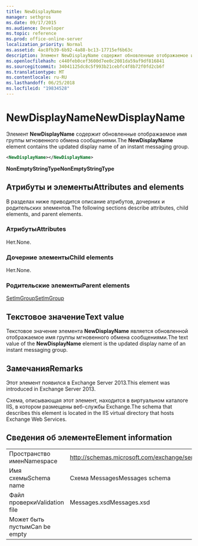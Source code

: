 ```yaml
---
title: NewDisplayName
manager: sethgros
ms.date: 09/17/2015
ms.audience: Developer
ms.topic: reference
ms.prod: office-online-server
localization_priority: Normal
ms.assetid: 4ac8fb39-6b92-4a88-bc13-17715ef6b63c
description: Элемент NewDisplayName содержит обновленные отображаемое имя группы мгновенного обмена сообщениями.
ms.openlocfilehash: c440feb0cef3600d7ee0c2081da59af9df816841
ms.sourcegitcommit: 34041125dc8c5f993b21cebfc4f8b72f0fd2cb6f
ms.translationtype: MT
ms.contentlocale: ru-RU
ms.lasthandoff: 06/25/2018
ms.locfileid: "19834528"
---
```

# <a name="newdisplayname"></a><span data-ttu-id="9cc5c-103">NewDisplayName</span><span class="sxs-lookup"><span data-stu-id="9cc5c-103">NewDisplayName</span></span>

<span data-ttu-id="9cc5c-104">Элемент **NewDisplayName** содержит обновленные отображаемое имя группы мгновенного обмена сообщениями.</span><span class="sxs-lookup"><span data-stu-id="9cc5c-104">The **NewDisplayName** element contains the updated display name of an instant messaging group.</span></span> 
  
```XML
<NewDisplayName></NewDisplayName>
```

 <span data-ttu-id="9cc5c-105">**NonEmptyStringType**</span><span class="sxs-lookup"><span data-stu-id="9cc5c-105">**NonEmptyStringType**</span></span>
## <a name="attributes-and-elements"></a><span data-ttu-id="9cc5c-106">Атрибуты и элементы</span><span class="sxs-lookup"><span data-stu-id="9cc5c-106">Attributes and elements</span></span>

<span data-ttu-id="9cc5c-107">В разделах ниже приводится описание атрибутов, дочерних и родительских элементов.</span><span class="sxs-lookup"><span data-stu-id="9cc5c-107">The following sections describe attributes, child elements, and parent elements.</span></span>
  
### <a name="attributes"></a><span data-ttu-id="9cc5c-108">Атрибуты</span><span class="sxs-lookup"><span data-stu-id="9cc5c-108">Attributes</span></span>

<span data-ttu-id="9cc5c-109">Нет.</span><span class="sxs-lookup"><span data-stu-id="9cc5c-109">None.</span></span>
  
### <a name="child-elements"></a><span data-ttu-id="9cc5c-110">Дочерние элементы</span><span class="sxs-lookup"><span data-stu-id="9cc5c-110">Child elements</span></span>

<span data-ttu-id="9cc5c-111">Нет.</span><span class="sxs-lookup"><span data-stu-id="9cc5c-111">None.</span></span>
  
### <a name="parent-elements"></a><span data-ttu-id="9cc5c-112">Родительские элементы</span><span class="sxs-lookup"><span data-stu-id="9cc5c-112">Parent elements</span></span>

[<span data-ttu-id="9cc5c-113">SetImGroup</span><span class="sxs-lookup"><span data-stu-id="9cc5c-113">SetImGroup</span></span>](setimgroup.md)
  
## <a name="text-value"></a><span data-ttu-id="9cc5c-114">Текстовое значение</span><span class="sxs-lookup"><span data-stu-id="9cc5c-114">Text value</span></span>

<span data-ttu-id="9cc5c-115">Текстовое значение элемента **NewDisplayName** является обновленной отображаемое имя группы мгновенного обмена сообщениями.</span><span class="sxs-lookup"><span data-stu-id="9cc5c-115">The text value of the **NewDisplayName** element is the updated display name of an instant messaging group.</span></span> 
  
## <a name="remarks"></a><span data-ttu-id="9cc5c-116">Замечания</span><span class="sxs-lookup"><span data-stu-id="9cc5c-116">Remarks</span></span>

<span data-ttu-id="9cc5c-117">Этот элемент появился в Exchange Server 2013.</span><span class="sxs-lookup"><span data-stu-id="9cc5c-117">This element was introduced in Exchange Server 2013.</span></span>
  
<span data-ttu-id="9cc5c-118">Схема, описывающая этот элемент, находится в виртуальном каталоге IIS, в котором размещены веб-службы Exchange.</span><span class="sxs-lookup"><span data-stu-id="9cc5c-118">The schema that describes this element is located in the IIS virtual directory that hosts Exchange Web Services.</span></span>
  
## <a name="element-information"></a><span data-ttu-id="9cc5c-119">Сведения об элементе</span><span class="sxs-lookup"><span data-stu-id="9cc5c-119">Element information</span></span>

|||
|:-----|:-----|
|<span data-ttu-id="9cc5c-120">Пространство имен</span><span class="sxs-lookup"><span data-stu-id="9cc5c-120">Namespace</span></span>  <br/> |http://schemas.microsoft.com/exchange/services/2006/messages  <br/> |
|<span data-ttu-id="9cc5c-121">Имя схемы</span><span class="sxs-lookup"><span data-stu-id="9cc5c-121">Schema name</span></span>  <br/> |<span data-ttu-id="9cc5c-122">Схема Messages</span><span class="sxs-lookup"><span data-stu-id="9cc5c-122">Messages schema</span></span>  <br/> |
|<span data-ttu-id="9cc5c-123">Файл проверки</span><span class="sxs-lookup"><span data-stu-id="9cc5c-123">Validation file</span></span>  <br/> |<span data-ttu-id="9cc5c-124">Messages.xsd</span><span class="sxs-lookup"><span data-stu-id="9cc5c-124">Messages.xsd</span></span>  <br/> |
|<span data-ttu-id="9cc5c-125">Может быть пустым</span><span class="sxs-lookup"><span data-stu-id="9cc5c-125">Can be empty</span></span>  <br/> ||
   

